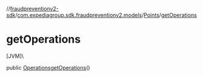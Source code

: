 //[fraudpreventionv2-sdk](../../../index.md)/[com.expediagroup.sdk.fraudpreventionv2.models](../index.md)/[Points](index.md)/[getOperations](get-operations.md)

# getOperations

[JVM]\

public [Operations](../-operations/index.md)[getOperations](get-operations.md)()
